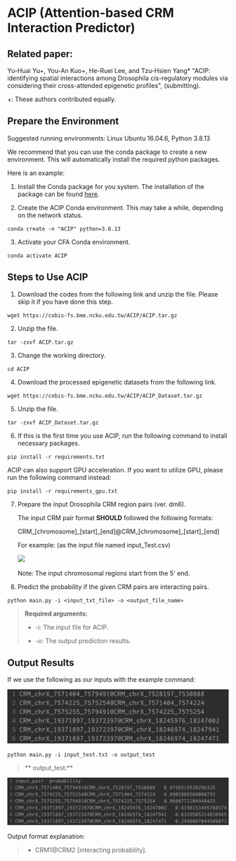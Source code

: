 # ACIP (Attention-based CRM Interaction Predictor)


## Related paper:
Yu-Huai Yu+, You-An Kuo+, He-Ruei Lee, and Tzu-Hsien Yang* "ACIP: identifying spatial interactions among Drosophila cis-regulatory modules via considering their cross-attended epigenetic profiles", (submitting).

+: These authors contributed equally.

## Prepare the Environment

Suggested running environments: Linux Ubuntu 16.04.6, Python 3.8.13

We recommend that you can use the conda package to create a new environment. This will automatically install the required python packages. 

Here is an example: 

1. Install the Conda package for you system. The installation of the package can be found <a href="https://docs.conda.io/projects/conda/en/latest/user-guide/install/index.html">here</a>. 

2. Create the ACIP Conda environment. This may take a while, depending on the network status.

```
conda create -n "ACIP" python=3.8.13
```

3. Activate your CFA Conda environment. 

```
conda activate ACIP
```

## Steps to Use ACIP

1. Download the codes from the following link and unzip the file. Please skip it if you have done this step.

```
wget https://cobis-fs.bme.ncku.edu.tw/ACIP/ACIP.tar.gz
```

2. Unzip the file.

```
tar -zxvf ACIP.tar.gz
```

3. Change the working directory.

```
cd ACIP
```

4. Download the processed epigenetic datasets from the following link.

```
wget https://cobis-fs.bme.ncku.edu.tw/ACIP/ACIP_Dataset.tar.gz
```

5. Unzip the file.

```
tar -zxvf ACIP_Dataset.tar.gz
```

6. If this is the first time you use ACIP, run the following command to install necessary packages. 

```
pip install -r requirements.txt
```

ACIP can also support GPU acceleration. If you want to utilize GPU, please run the following command instead:

```
pip install -r requirements_gpu.txt
```


7. Prepare the input Drosophila CRM region pairs (ver. dm6).
     
   The input CRM pair format **SHOULD** followed the following formats:
   
   CRM\_[chromosome]\_[start]\_[end]@CRM\_[chromosome]\_[start]\_[end]
   
   For example: (as the input file named input_Test.csv) 
   
   ![](input.jpg)
   
   Note: The input chromosomal regions start from the 5' end.

8. Predict the probability if the given CRM pairs are interacting pairs.

```
python main.py -i <input_txt_file> -o <output_file_name>
```
>**Required arguments:**
>
>* -i: The input file for ACIP.
>
>* -o: The output prediction results.


## Output Results
If we use the following as our inputs with the example command:

![](images/input.png)

```
python main.py -i input_test.txt -o output_test
```

>** output_test:**

![](images/output.png)

Output format explanation:
>* CRM1@CRM2 [interacting probability].

